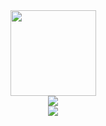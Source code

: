 <div align="center"> 
  <img height="137px" src="https://github-readme-stats.vercel.app/api?username=qingzhixing&hide=prs,issues,contribs&show_icons=true&theme=radical" /> </div>
<div align="center"> 
  <img src="https://github-readme-stats.vercel.app/api/top-langs/?username=qingzhixing&layout=compact" />
</div>
<div align="center">
  <img src='https://wakatime.com/share/@cd8731d7-2366-4da2-8032-5bb5ad0d3122/f194110b-61e4-4a94-bb7f-1631ba352cc1.png'>
</div>
<!--<div align="center"> <img src="https://metrics.lecoq.io/qingzhixing?template=classic&isocalendar=1&languages=1&lines=1&base=header%2C%20activity%2C%20community%2C%20repositories%2C%20metadata&base.indepth=false&base.hireable=false&base.skip=false&isocalendar=false&isocalendar.duration=full-year&languages=false&languages.limit=8&languages.threshold=0%25&languages.other=true&languages.colors=github&languages.sections=most-used&languages.indepth=false&languages.analysis.timeout=15&languages.analysis.timeout.repositories=7.5&languages.categories=markup%2C%20programming&languages.recent.categories=markup%2C%20programming&languages.recent.load=300&languages.recent.days=14&lines=false&lines.sections=base&lines.repositories.limit=4&lines.history.limit=1&config.timezone=Asia%2FShanghai"> </div>-->
